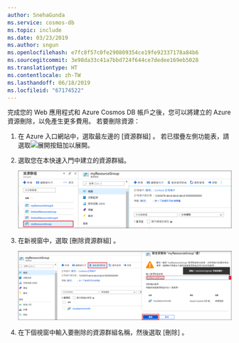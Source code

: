 ```yaml
---
author: SnehaGunda
ms.service: cosmos-db
ms.topic: include
ms.date: 03/23/2019
ms.author: sngun
ms.openlocfilehash: e7fc8f57c0fe290809354ce19fe92337178a84b6
ms.sourcegitcommit: 3e98da33c41a7bbd724f644ce7dedee169eb5028
ms.translationtype: HT
ms.contentlocale: zh-TW
ms.lasthandoff: 06/18/2019
ms.locfileid: "67174522"
---
```

完成您的 Web 應用程式和 Azure Cosmos DB 帳戶之後，您可以將建立的 Azure 資源刪除，以免產生更多費用。 若要刪除資源：

1. 在 Azure 入口網站中，選取最左邊的 [資源群組]  。 若已摺疊左側功能表，請選取![展開按鈕](./media/cosmos-db-delete-resource-group/expand.png)加以展開。

2. 選取您在本快速入門中建立的資源群組。  

   ![Azure 入口網站中的計量](./media/cosmos-db-delete-resource-group/delete-resources-select.png)

2. 在新視窗中，選取 [刪除資源群組]  。

   ![Azure 入口網站中的計量](./media/cosmos-db-delete-resource-group/delete-resources.png)   

3. 在下個視窗中輸入要刪除的資源群組名稱，然後選取 [刪除]  。

